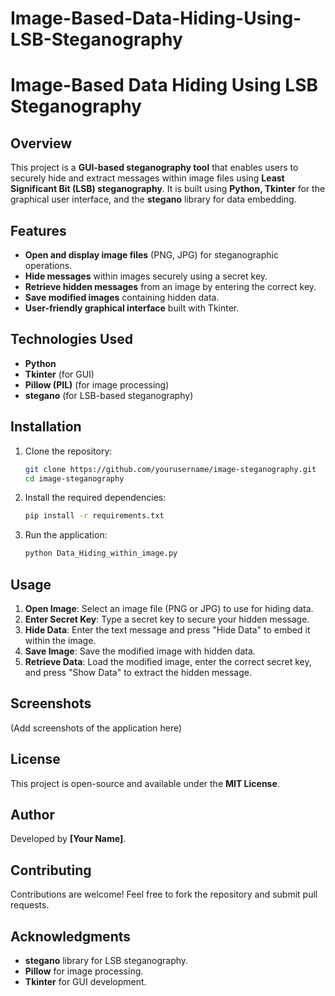 # Image-Based-Data-Hiding-Using-LSB-Steganography
# Image-Based Data Hiding Using LSB Steganography

## Overview
This project is a **GUI-based steganography tool** that enables users to securely hide and extract messages within image files using **Least Significant Bit (LSB) steganography**. It is built using **Python, Tkinter** for the graphical user interface, and the **stegano** library for data embedding.

## Features
- **Open and display image files** (PNG, JPG) for steganographic operations.
- **Hide messages** within images securely using a secret key.
- **Retrieve hidden messages** from an image by entering the correct key.
- **Save modified images** containing hidden data.
- **User-friendly graphical interface** built with Tkinter.

## Technologies Used
- **Python**
- **Tkinter** (for GUI)
- **Pillow (PIL)** (for image processing)
- **stegano** (for LSB-based steganography)

## Installation
1. Clone the repository:
   ```bash
   git clone https://github.com/yourusername/image-steganography.git
   cd image-steganography
   ```
2. Install the required dependencies:
   ```bash
   pip install -r requirements.txt
   ```
3. Run the application:
   ```bash
   python Data_Hiding_within_image.py
   ```

## Usage
1. **Open Image**: Select an image file (PNG or JPG) to use for hiding data.
2. **Enter Secret Key**: Type a secret key to secure your hidden message.
3. **Hide Data**: Enter the text message and press "Hide Data" to embed it within the image.
4. **Save Image**: Save the modified image with hidden data.
5. **Retrieve Data**: Load the modified image, enter the correct secret key, and press "Show Data" to extract the hidden message.

## Screenshots
(Add screenshots of the application here)

## License
This project is open-source and available under the **MIT License**.

## Author
Developed by **[Your Name]**.

## Contributing
Contributions are welcome! Feel free to fork the repository and submit pull requests.

## Acknowledgments
- **stegano** library for LSB steganography.
- **Pillow** for image processing.
- **Tkinter** for GUI development.

